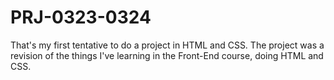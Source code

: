 # PRJ-0323-0324
That's my first tentative to do a project in HTML and CSS. 
The project was a revision of the things I've learning in the Front-End course, doing HTML and CSS.

